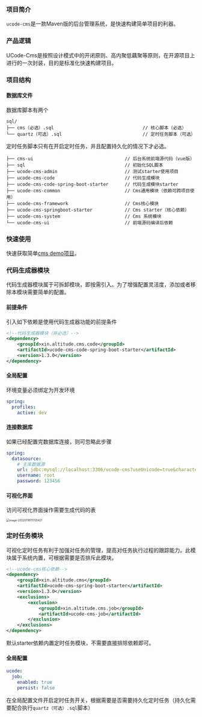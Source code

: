 ### 项目简介

`ucode-cms`是一款Maven版的后台管理系统，是快速构建简单项目的利器。

### 产品逻辑
UCode-Cms是按照设计模式中的开闭原则、高内聚低藕聚等原则，在开源项目上进行的一次封装，目的是标准化快速构建项目。


### 项目结构
#### 数据库文件
数据库脚本有两个
```text
sql/
├── cms（必选）.sql                                 // 核心脚本（必选）     
└── quartz（可选）.sql                              // 定时任务脚本（可选）
```
定时任务脚本只有在开启定时任务，并且配置持久化的情况下才必选。
```text
├── cms-ui                                  // 后台系统前端源代码（vue版）
├── sql                                     // 初始化SQL脚本
├── ucode-cms-admin                         // 测试starter使用项目
├── ucode-cms-code                          // 代码生成模块
├── ucode-cms-code-spring-boot-starter      // 代码生成模块starter
├── ucode-cms-common                        // Cms通用模块（依赖可跨项目使用）
├── ucode-cms-framework                     // Cms核心模块
├── ucode-cms-springboot-starter            // Cms starter（核心依赖）
├── ucode-cms-system                        // Cms 系统模块
└── ucode-cms-ui                            // 前端源码编译后依赖
```

### 快速使用

快速获取简单[cms demo项目](https://gitee.com/decsa/demo-cms)。

### 代码生成器模块
代码生成器模块属于可拆卸模块，即按需引入。为了增强配置灵活度，添加或者移除本模块需要简单的配置。
#### 前提条件
引入如下依赖是使用代码生成器功能的前提条件
```xml
<!--代码生成器模块（非必选）-->
<dependency>
    <groupId>xin.altitude.cms.code</groupId>
    <artifactId>ucode-cms-code-spring-boot-starter</artifactId>
    <version>1.3.0</version>
</dependency>
```
#### 全局配置
环境变量必须绑定为开发环境
```yml
spring:
  profiles:
    active: dev
```
#### 连接数据库
如果已经配置完数据库连接，则可忽略此步骤
```yml
spring:
  datasource:
    # 主库数据源
    url: jdbc:mysql://localhost:3306/ucode-cms?useUnicode=true&characterEncoding=utf8&zeroDateTimeBehavior=convertToNull&useSSL=true&serverTimezone=GMT%2B8
    username: root
    password: 123456
```

#### 可视化界面

访问可视化界面操作需要生成代码的表

<img src="https://www.altitude.xin/typora/image-20220118111705421.png" alt="image-20220118111705421" style="zoom:50%;" />

### 定时任务模块
可视化定时任务有利于加强对任务的管理，提高对任务执行过程的跟踪能力。此模块属于系统内置，可根据需要是否排斥此模块。
```xml
<!--ucode-cms核心依赖-->
<dependency>
    <groupId>xin.altitude.cms</groupId>
    <artifactId>ucode-cms-spring-boot-starter</artifactId>
    <version>1.3.0</version>
    <exclusions>
        <exclusion>
            <groupId>xin.altitude.cms.job</groupId>
            <artifactId>ucode-cms-job</artifactId>
        </exclusion>
    </exclusions>
</dependency>
```
默认starter依赖内置定时任务模块，不需要直接排除依赖即可。
#### 全局配置
```yml
ucode:
  job:
    enabled: true
    persist: false
```
在全局配置文件开启定时任务开关，根据需要是否需要持久化定时任务（持久化需要配合执行`quartz（可选）.sql`脚本）
